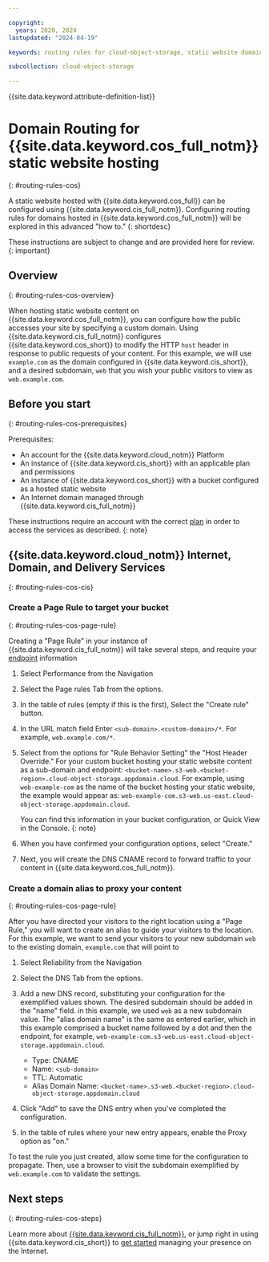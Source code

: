 ```yaml
---

copyright:
  years: 2020, 2024
lastupdated: "2024-04-19"

keywords: routing rules for cloud-object-storage, static website domains for cloud-object-storage, domains for cloud-object-storage

subcollection: cloud-object-storage

---
```


{{site.data.keyword.attribute-definition-list}}

# Domain Routing for {{site.data.keyword.cos_full_notm}} static website hosting
{: #routing-rules-cos}

A static website hosted with {{site.data.keyword.cos_full}} can be configured using {{site.data.keyword.cis_full_notm}}. Configuring routing rules for domains hosted in {{site.data.keyword.cos_full_notm}} will be explored in this advanced "how to."
{: shortdesc}

These instructions are subject to change and are provided here for review.
{: important}

## Overview
{: #routing-rules-cos-overview}

When hosting static website content on {{site.data.keyword.cos_full_notm}}, you can configure how the public accesses your site by specifying a custom domain. Using {{site.data.keyword.cis_full_notm}} configures {{site.data.keyword.cos_short}} to modify the HTTP `host` header in response to public requests of your content. For this example, we will use `example.com` as the domain configured in {{site.data.keyword.cis_short}}, and a desired subdomain, `web` that you wish your public visitors to view as `web.example.com`.

## Before you start
{: #routing-rules-cos-prerequisites}

Prerequisites:

- An account for the {{site.data.keyword.cloud_notm}} Platform
- An instance of {{site.data.keyword.cis_short}} with an applicable plan and permissions
- An instance of {{site.data.keyword.cos_short}} with a bucket configured as a hosted static website 
- An Internet domain managed through {{site.data.keyword.cis_full_notm}}

These instructions require an account with the correct [plan](/docs/cis?topic=cis-multi-domain-support) in order to access the services as described.
{: note}

## {{site.data.keyword.cloud_notm}} Internet, Domain, and Delivery Services
{: #routing-rules-cos-cis}

### Create a Page Rule to target your bucket
{: #routing-rules-cos-page-rule}

Creating a "Page Rule" in your instance of {{site.data.keyword.cis_full_notm}} will take several steps, and require your [endpoint](/docs/cloud-object-storage?topic=cloud-object-storage-endpoints) information

1. Select Performance from the Navigation
1. Select the Page rules Tab from the options.
1. In the table of rules (empty if this is the first), Select the "Create rule" button.
1. In the URL match field Enter `<sub-domain>.<custom-domain>/*`. For example, `web.example.com/*`.
1. Select from the options for "Rule Behavior Setting" the "Host Header Override." For your custom bucket hosting your static website content as a sub-domain and endpoint: `<bucket-name>.s3-web.<bucket-region>.cloud-object-storage.appdomain.cloud`. For example, using `web-example-com` as the name of the bucket hosting your static website, the example would appear as: `web-example-com.s3-web.us-east.cloud-object-storage.appdomain.cloud`. 

   You can find this information in your bucket configuration, or Quick View in the Console.
   {: note}

1. When you have confirmed your configuration options, select "Create."
1. Next, you will create the DNS CNAME record to forward traffic to your content in {{site.data.keyword.cos_full_notm}}.

### Create a domain alias to proxy your content
{: #routing-rules-cos-page-rule}

After you have directed your visitors to the right location using a "Page Rule," you will want to create an alias to guide your visitors to the location. For this example, we want to send your visitors to your new subdomain `web` to the existing domain, `example.com` that will point to

1. Select Reliability from the Navigation
1. Select the DNS Tab from the options.
1. Add a new DNS record, substituting your configuration for the exemplified values shown. The desired subdomain should be added in the "name" field. in this example, we used `web` as a new subdomain value. The "alias domain name" is the same as entered earlier, which in this example comprised a bucket name followed by a dot and then the endpoint, for example, `web-example-com.s3-web.us-east.cloud-object-storage.appdomain.cloud`.

   - Type: CNAME
   - Name: `<sub-domain>`
   - TTL: Automatic
   - Alias Domain Name: `<bucket-name>.s3-web.<bucket-region>.cloud-object-storage.appdomain.cloud`

1. Click "Add" to save the DNS entry when you've completed the configuration.
1. In the table of rules where your new entry appears, enable the Proxy option as "on."

To test the rule you just created, allow some time for the configuration to propagate. Then, use a browser to visit the subdomain exemplified by `web.example.com` to validate the settings.

## Next steps
{: #routing-rules-cos-steps}

Learn more about [{{site.data.keyword.cis_full_notm}}](/docs/cis?topic=cis-about-ibm-cloud-internet-services-cis), or jump right in using {{site.data.keyword.cis_short}} to [get started](/docs/cis?topic=cis-getting-started) managing your presence on the Internet.
